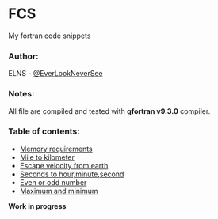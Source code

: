 # FCS
My fortran code snippets

### Author:
ELNS - [@EverLookNeverSee](https://github.com/EverLookNeverSee)

### Notes:
All file are compiled and tested with **gfortran v9.3.0** compiler.

### Table of contents:
* [Memory requirements](/src/Memory_requirements.f90)
* [Mile to kilometer](/src/Mile_to_Km.f90)
* [Escape velocity from earth](/src/escape_velocity.f90)
* [Seconds to hour,minute,second](/src/convert_time.f90)
* [Even or odd number](/src/even_odd.f90)
* [Maximum and minimum](/src/max_min.f90)


**Work in progress**